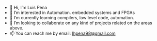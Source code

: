 - 👋 Hi, I’m Luis Pena
- 👀 I’m interested in Automation. embedded systems and FPGAs
- 🌱 I’m currently learning compilers, low level code, automation.
- 💞️ I’m looking to collaborate on any kind of projects related on the areas above.
- 📫 You can reach me by email: lhpena98@gmail.com

<!---
lhpena98/lhpena98 is a ✨ special ✨ repository because its `README.md` (this file) appears on your GitHub profile.
You can click the Preview link to take a look at your changes.
--->

